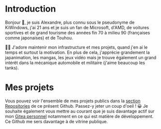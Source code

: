 # Introduction

Bonjour 👋, je suis Alexandre, plus connu sous le pseudonyme de KiWindows, j'ai 21 ans et je suis un fan de Microsoft, d'AMD, de voitures sportives et de grand tourisme des années fin 70 à milieu 90 (françaises comme japonaises) et de Touhou.

👨‍💻 J'adore maintenir mon infrastructure et mes projets, quand j'en ai le temps et surtout la motivation. En plus de cela, j'apprécie grandement la japanimation, les mangas, les jeux vidéo mais je trouve également un grand intérêt dans la mécanique automobile et militaire (j'aime beaucoup les tanks).

# Mes projets

Vous pouvez voir l'ensemble de mes projets publics dans la [section Repositories](https://github.com/KiWindows?tab=repositories) de ce présent Github. Passez-y jeter un coup d'oeil ! 😀
Je souhaite également vous mettre au courant que je suis davantage actif sur mon [Gitea personnel](https://git.kiwindows.fr) notamment en ce qui est matière de développement. Ce Github me sers davantage à de vitrine publique.
